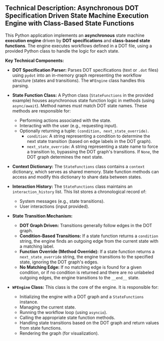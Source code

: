 ## Technical Description: Asynchronous DOT Specification Driven State Machine Execution Engine with Class-Based State Functions

This Python application implements an **asynchronous** state machine **execution engine** driven by **DOT specifications** and **class-based state functions**. The engine executes workflows defined in a DOT file, using a provided Python class to handle the logic for each state.

**Key Technical Components:**

*   **DOT Specification Parser:** Parses DOT specifications (text or `.dot` files) using `pydot` into an in-memory graph representing the workflow structure (states and transitions).  The `WFEngine` class handles this parsing.

*   **State Function Class:** A Python class (`StateFunctions` in the provided example) houses asynchronous state function logic in methods (using `async/await`). Method names *must* match DOT state names. These methods are responsible for:
    *   Performing actions associated with the state.
    *   Interacting with the user (e.g., requesting input).
    *   Optionally returning a tuple: `(condition, next_state_override)`.
        *   `condition`: A string representing a condition to determine the next state transition (based on edge labels in the DOT graph).
        *   `next_state_override`:  A string representing a state name to force a transition to, bypassing the DOT graph's transitions. If `None`, the DOT graph determines the next state.

*   **Context Dictionary:**  The `StateFunctions` class contains a `context` dictionary, which serves as shared memory. State function methods can access and modify this dictionary to share data between states.

*   **Interaction History:** The `StateFunctions` class maintains an `interaction_history` list.  This list stores a chronological record of:
    *   System messages (e.g., state transitions).
    *   User interactions (input provided).

*   **State Transition Mechanism:**
    *   **DOT Graph Driven:** Transitions generally follow edges in the DOT graph.
    *   **Condition-Based Transitions:**  If a state function returns a `condition` string, the engine finds an outgoing edge from the current state with a matching label.
    *   **Function Override (Method Override):** If a state function returns a `next_state_override` string, the engine transitions to the specified state, ignoring the DOT graph's edges.
    *   **No Matching Edge:** If no matching edge is found for a given condition, or if no condition is returned and there are no unlabeled outgoing edges, the engine transitions to the `__end__` state.

*   **`WFEngine` Class:** This class is the core of the engine.  It is responsible for:
    *   Initializing the engine with a DOT graph and a `StateFunctions` instance.
    *   Managing the current state.
    *   Running the workflow loop (using `asyncio`).
    *   Calling the appropriate state function methods.
    *   Handling state transitions based on the DOT graph and return values from state functions.
    *   Rendering the graph (for visualization).


